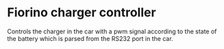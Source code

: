 # Fiorino charger controller

Controls the charger in the car with a pwm signal according to the state of the battery which is parsed from the RS232 port in the car.
